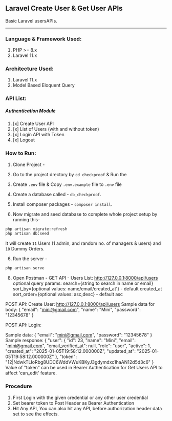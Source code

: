 ## Laravel Create User & Get User APIs 
Basic Laravel usersAPIs.

----

### Language & Framework Used:
1. PHP >= 8.x
1. Laravel 11.x

### Architecture Used:
1. Laravel 11.x
1. Model Based Eloquent Query

### API List:
##### Authentication Module
1. [x] Create User API 
1. [x] List of Users (with and without token)
1. [x] Login API with Token
1. [x] Logout

### How to Run:
1. Clone Project - 

1. Go to the project drectory by `cd checkproof` & Run the
2. Create `.env` file & Copy `.env.example` file to `.env` file
3. Create a database called - `db_checkproof`.
4. Install composer packages - `composer install`.
5. Now migrate and seed database to complete whole project setup by running this-
``` bash
php artisan migrate:refresh
php artisan db:seed
```
It will create `11` Users (1 admin, and random no. of managers & users) and `10` Dummy Orders.

6. Run the server -
``` bash
php artisan serve
```
8. Open Postman -
GET API - Users List:
http://127.0.0.1:8000/api/users 
optional query params:
search={string to search in name or email}
sort_by={optional values: name/email/created_at'} - default created_at
sort_order={optional values: asc,desc} - default asc

POST API: Create User:
http://127.0.0.1:8000/api/users
Sample data for body:
{
    "email": "mini@gmail.com",
    "name": "Mini",
    "password": "12345678"
}

POST API: Login:

Sample data: 
{
    "email": "mini@gmail.com",
     "password": "12345678"
}
Sample response:
{
    "user": {
        "id": 23,
        "name": "Mini",
        "email": "mini@gmail.com",
        "email_verified_at": null,
        "role": "user",
        "active": 1,
        "created_at": "2025-01-05T19:58:12.000000Z",
        "updated_at": "2025-01-05T19:58:12.000000Z"
    },
    "token": "12|NdwkTLIoRbg8UDC6WddVWuKBKyJ3gdymdxc1haAN12d5d3c6"
}
Value of "token" can be used in Bearer Authentication for Get Users API to affect 'can_edit' feature.

### Procedure
1. First Login with the given credential or any other user credential
1. Set bearer token to Post Header as Bearer Authentication
1. Hit Any API, You can also hit any API, before authorization header data set to see the effects.

